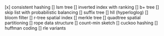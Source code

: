 [x] consistent hashing
[] lsm tree
[] inverted index with ranking
[] b+ tree
[] skip list with probabilistic balancing
[] suffix tree
[] hll (hyperloglog)
[] bloom filter
[] r-tree spatial index
[] merkle tree
[] quadtree spatial partitioning
[] rope data structure
[] count-min sketch
[] cuckoo hashing
[] huffman coding
[] rle variants
